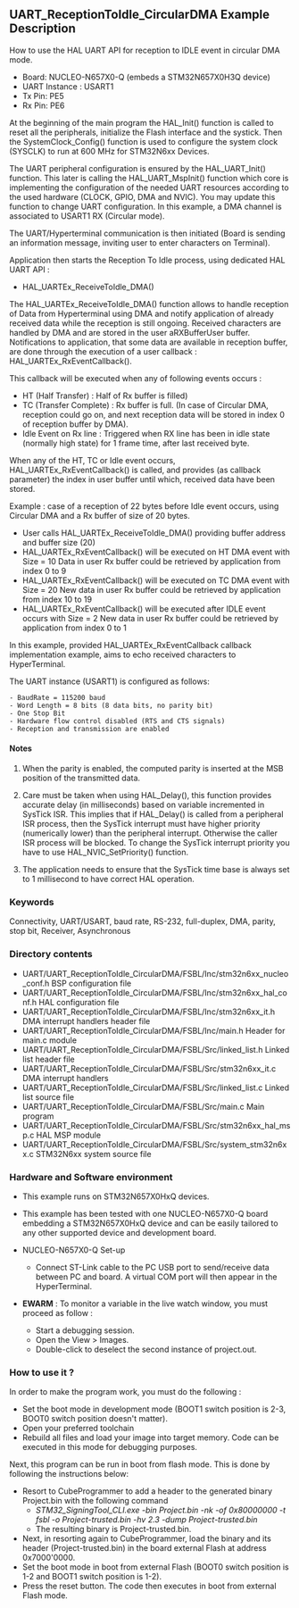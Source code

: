 ## <b>UART_ReceptionToIdle_CircularDMA Example Description</b>

How to use the HAL UART API for reception to IDLE event in circular DMA mode.

   - Board: NUCLEO-N657X0-Q (embeds a STM32N657X0H3Q device)
   - UART Instance : USART1
   - Tx Pin: PE5
   - Rx Pin: PE6

At the beginning of the main program the HAL_Init() function is called to reset
all the peripherals, initialize the Flash interface and the systick.
Then the SystemClock_Config() function is used to configure the system
clock (SYSCLK) to run at 600 MHz for STM32N6xx Devices.

The UART peripheral configuration is ensured by the HAL_UART_Init() function.
This later is calling the HAL_UART_MspInit() function which core is implementing
the configuration of the needed UART resources according to the used hardware (CLOCK,
GPIO, DMA and NVIC). You may update this function to change UART configuration.
In this example, a DMA channel is associated to USART1 RX (Circular mode).

The UART/Hyperterminal communication is then initiated (Board is sending an information message,
inviting user to enter characters on Terminal).

Application then starts the Reception To Idle process, using dedicated HAL UART API :

  - HAL_UARTEx_ReceiveToIdle_DMA()

The HAL_UARTEx_ReceiveToIdle_DMA() function allows to handle reception of Data from Hyperterminal
using DMA and notify application of already received data while the reception is still ongoing.
Received characters are handled by DMA and are stored in the user aRXBufferUser buffer.
Notifications to application, that some data are available in reception buffer, are done
through the execution of a user callback : HAL_UARTEx_RxEventCallback().

This callback will be executed when any of following events occurs :

  - HT (Half Transfer) : Half of Rx buffer is filled)
  - TC (Transfer Complete) : Rx buffer is full.
    (In case of Circular DMA, reception could go on, and next reception data will be stored
    in index 0 of reception buffer by DMA).
  - Idle Event on Rx line : Triggered when RX line has been in idle state (normally high state)
    for 1 frame time, after last received byte.

When any of the HT, TC or Idle event occurs, HAL_UARTEx_RxEventCallback() is called,
and provides (as callback parameter) the index in user buffer until which, received data have been stored.

Example : case of a reception of 22 bytes before Idle event occurs, using Circular DMA and a Rx buffer
of size of 20 bytes.

  - User calls HAL_UARTEx_ReceiveToIdle_DMA() providing buffer address and buffer size (20)
  - HAL_UARTEx_RxEventCallback() will be executed on HT DMA event with Size = 10
    Data in user Rx buffer could be retrieved by application from index 0 to 9
  - HAL_UARTEx_RxEventCallback() will be executed on TC DMA event with Size = 20
    New data in user Rx buffer could be retrieved by application from index 10 to 19
  - HAL_UARTEx_RxEventCallback() will be executed after IDLE event occurs with Size = 2
    New data in user Rx buffer could be retrieved by application from index 0 to 1

In this example, provided HAL_UARTEx_RxEventCallback callback implementation example, aims to
echo received characters to HyperTerminal.

The UART instance (USART1) is configured as follows:

    - BaudRate = 115200 baud
    - Word Length = 8 bits (8 data bits, no parity bit)
    - One Stop Bit
    - Hardware flow control disabled (RTS and CTS signals)
    - Reception and transmission are enabled

#### <b>Notes</b>

1. When the parity is enabled, the computed parity is inserted at the MSB
   position of the transmitted data.

2. Care must be taken when using HAL_Delay(), this function provides accurate delay (in milliseconds)
   based on variable incremented in SysTick ISR. This implies that if HAL_Delay() is called from
   a peripheral ISR process, then the SysTick interrupt must have higher priority (numerically lower)
   than the peripheral interrupt. Otherwise the caller ISR process will be blocked.
   To change the SysTick interrupt priority you have to use HAL_NVIC_SetPriority() function.

3. The application needs to ensure that the SysTick time base is always set to 1 millisecond
   to have correct HAL operation.

### <b>Keywords</b>

Connectivity, UART/USART, baud rate, RS-232, full-duplex, DMA, parity, stop bit, Receiver, Asynchronous

### <b>Directory contents</b>

  - UART/UART_ReceptionToIdle_CircularDMA/FSBL/Inc/stm32n6xx_nucleo_conf.h BSP configuration file
  - UART/UART_ReceptionToIdle_CircularDMA/FSBL/Inc/stm32n6xx_hal_conf.h    HAL configuration file
  - UART/UART_ReceptionToIdle_CircularDMA/FSBL/Inc/stm32n6xx_it.h          DMA interrupt handlers header file
  - UART/UART_ReceptionToIdle_CircularDMA/FSBL/Inc/main.h                  Header for main.c module
  - UART/UART_ReceptionToIdle_CircularDMA/FSBL/Src/linked_list.h           Linked list header file
  - UART/UART_ReceptionToIdle_CircularDMA/FSBL/Src/stm32n6xx_it.c          DMA interrupt handlers
  - UART/UART_ReceptionToIdle_CircularDMA/FSBL/Src/linked_list.c           Linked list source file
  - UART/UART_ReceptionToIdle_CircularDMA/FSBL/Src/main.c                  Main program
  - UART/UART_ReceptionToIdle_CircularDMA/FSBL/Src/stm32n6xx_hal_msp.c     HAL MSP module
  - UART/UART_ReceptionToIdle_CircularDMA/FSBL/Src/system_stm32n6xx.c      STM32N6xx system source file


### <b>Hardware and Software environment</b>

  - This example runs on STM32N657X0HxQ devices.
  - This example has been tested with one NUCLEO-N657X0-Q board embedding
    a STM32N657X0HxQ device and can be easily tailored to any other supported device
    and development board.

  - NUCLEO-N657X0-Q Set-up
     - Connect ST-Link cable to the PC USB port to send/receive data between PC and board.
       A virtual COM port will then appear in the HyperTerminal.

  - **EWARM** : To monitor a variable in the live watch window, you must proceed as follow :
    - Start a debugging session.
    - Open the View > Images.
    - Double-click to deselect the second instance of project.out. 

### <b>How to use it ?</b>

In order to make the program work, you must do the following :

 - Set the boot mode in development mode (BOOT1 switch position is 2-3, BOOT0 switch position doesn't matter).
 - Open your preferred toolchain
 - Rebuild all files and load your image into target memory. Code can be executed in this mode for debugging purposes.

 Next, this program can be run in boot from flash mode. This is done by following the instructions below:

 - Resort to CubeProgrammer to add a header to the generated binary Project.bin with the following command
   - *STM32_SigningTool_CLI.exe -bin Project.bin -nk -of 0x80000000 -t fsbl -o Project-trusted.bin -hv 2.3 -dump Project-trusted.bin*
   - The resulting binary is Project-trusted.bin.
 - Next, in resorting again to CubeProgrammer, load the binary and its header (Project-trusted.bin) in the board external Flash at address 0x7000'0000.
 - Set the boot mode in boot from external Flash (BOOT0 switch position is 1-2 and BOOT1 switch position is 1-2).
 - Press the reset button. The code then executes in boot from external Flash mode.

